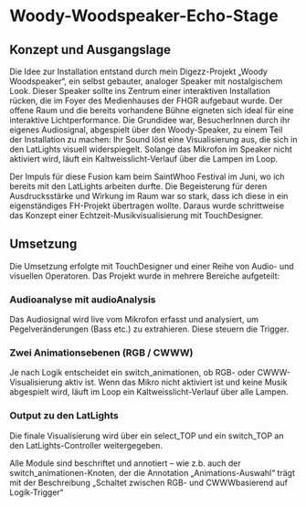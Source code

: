 # Woody-Woodspeaker-Echo-Stage

## Konzept und Ausgangslage

Die Idee zur Installation entstand durch mein Digezz-Projekt „Woody Woodspeaker“, ein selbst gebauter, analoger Speaker mit nostalgischem Look. Dieser Speaker sollte ins Zentrum einer interaktiven Installation rücken, die im Foyer des Medienhauses der FHGR aufgebaut wurde. Der offene Raum und die bereits vorhandene Bühne eigneten sich ideal für eine interaktive Lichtperformance. Die Grundidee war, BesucherInnen durch ihr eigenes Audiosignal, abgespielt über den Woody-Speaker, zu einem Teil der Installation zu machen: Ihr Sound löst eine Visualisierung aus, die sich in den LatLights visuell widerspiegelt. Solange das Mikrofon im Speaker nicht aktiviert wird, läuft ein Kaltweisslicht-Verlauf über die Lampen im Loop.

Der Impuls für diese Fusion kam beim SaintWhoo Festival im Juni, wo ich bereits mit den LatLights arbeiten durfte. Die Begeisterung für deren Ausdrucksstärke und Wirkung im Raum war so stark, dass ich diese in ein eigenständiges FH-Projekt übertragen wollte. Daraus wurde schrittweise das Konzept einer Echtzeit-Musikvisualisierung mit TouchDesigner.


## Umsetzung
Die Umsetzung erfolgte mit TouchDesigner und einer Reihe von Audio- und visuellen Operatoren. Das Projekt wurde in mehrere Bereiche aufgeteilt:

### Audioanalyse mit audioAnalysis
Das Audiosignal wird live vom Mikrofon erfasst und analysiert, um Pegelveränderungen (Bass etc.) zu extrahieren. Diese steuern die Trigger.

### Zwei Animationsebenen (RGB / CWWW)
Je nach Logik entscheidet ein switch_animationen, ob RGB- oder CWWW-Visualisierung aktiv ist. Wenn das Mikro nicht aktiviert ist und keine Musik abgespielt wird, läuft im Loop ein Kaltweisslicht-Verlauf über alle Lampen. 

### Output zu den LatLights
Die finale Visualisierung wird über ein select_TOP und ein switch_TOP an den LatLights-Controller weitergegeben.

Alle Module sind beschriftet und annotiert – wie z.b. auch der switch_animationen-Knoten, der die Annotation „Animations-Auswahl“ trägt mit der Beschreibung „Schaltet zwischen RGB- und CWWWbasierend auf Logik-Trigger“
